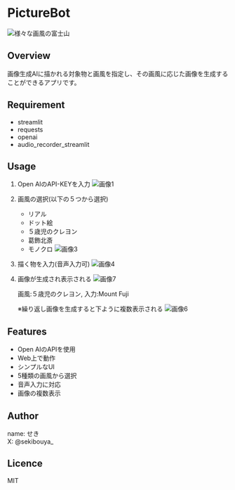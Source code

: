 # PictureBot
![様々な画風の富士山](https://github.com/sekibouya/GPT_API_PictureBot/assets/99582134/0516e3a8-6ad3-4a4c-b8ea-945d8df8dd3c)

## Overview
画像生成AIに描かれる対象物と画風を指定し、その画風に応じた画像を生成することができるアプリです。

## Requirement
* streamlit
* requests
* openai
* audio_recorder_streamlit

## Usage
1. Open AIのAPI-KEYを入力
![画像1](https://github.com/sekibouya/GPT_API_PictureBot/assets/99582134/58adbdc3-feb6-4dca-86d6-4e76ce45b7b5)

2. 画風の選択(以下の５つから選択)
   * リアル
   * ドット絵
   * ５歳児のクレヨン
   * 葛飾北斎
   * モノクロ
![画像3](https://github.com/sekibouya/GPT_API_PictureBot/assets/99582134/3a7de946-5f2a-4ce6-9128-42c99697b504)

3. 描く物を入力(音声入力可)
![画像4](https://github.com/sekibouya/GPT_API_PictureBot/assets/99582134/1693de3b-0b96-48d6-8fb7-28c83679d202)

4. 画像が生成され表示される
  ![画像7](https://github.com/sekibouya/GPT_API_PictureBot/assets/99582134/4c9bba17-419f-4dd1-8af3-49639f966d9d)

   画風:５歳児のクレヨン, 入力:Mount Fuji<br>

   ※繰り返し画像を生成すると下ように複数表示される
   ![画像6](https://github.com/sekibouya/GPT_API_PictureBot/assets/99582134/a701b594-e8ac-45bb-850f-a44a640ed5f9)

   

## Features
* Open AIのAPIを使用
* Web上で動作
* シンプルなUI
* 5種類の画風から選択
* 音声入力に対応
* 画像の複数表示

## Author
name: せき<br>
X: @sekibouya_

## Licence
MIT

